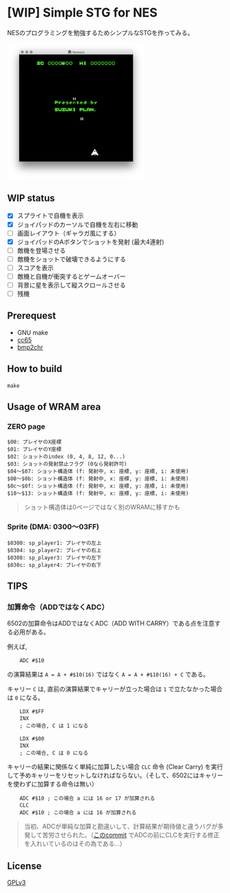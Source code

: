 # [WIP] Simple STG for NES

NESのプログラミングを勉強するためシンプルなSTGを作ってみる。

<img src="screenshot.png" width="320"/>

## WIP status

- [x] スプライトで自機を表示
- [x] ジョイパッドのカーソルで自機を左右に移動
- [ ] 画面レイアウト（ギャラガ風にする）
- [x] ジョイパッドのAボタンでショットを発射 (最大4連射)
- [ ] 敵機を登場させる
- [ ] 敵機をショットで破壊できるようにする
- [ ] スコアを表示
- [ ] 敵機と自機が衝突するとゲームオーバー
- [ ] 背景に星を表示して縦スクロールさせる
- [ ] 残機

## Prerequest

- GNU make
- [cc65](https://cc65.github.io/) 
- [bmp2chr](https://github.com/suzukiplan/bmp2chr)

## How to build

```
make
```

## Usage of WRAM area

### ZERO page

```
$00: プレイヤのX座標
$01: プレイヤのY座標
$02: ショットのindex (0, 4, 8, 12, 0...)
$03: ショットの発射禁止フラグ (0なら発射許可)
$04〜$07: ショット構造体 (f: 発射中, x: 座標, y: 座標, i: 未使用)
$08〜$0b: ショット構造体 (f: 発射中, x: 座標, y: 座標, i: 未使用)
$0c〜$0f: ショット構造体 (f: 発射中, x: 座標, y: 座標, i: 未使用)
$10〜$13: ショット構造体 (f: 発射中, x: 座標, y: 座標, i: 未使用)
```

> ショット構造体は0ページではなく別のWRAMに移すかも

### Sprite (DMA: $0300〜$03FF)

```
$0300: sp_player1: プレイヤの左上
$0304: sp_player2: プレイヤの右上
$0308: sp_player3: プレイヤの左下
$030c: sp_player4: プレイヤの右下
```

## TIPS

### 加算命令（ADDではなくADC）

6502の加算命令はADDではなくADC（ADD WITH CARRY）である点を注意する必用がある。

例えば, 

```assembler
    ADC #$10
```

の演算結果は `A = A + #$10(16)` ではなく `A = A + #$10(16) + C` である。

キャリー `C` は, 直前の演算結果でキャリーが立った場合は `1` で立たなかった場合は `0` になる。

```assembler
    LDX #$FF
    INX
    ; この場合, C は 1 になる
```

```assembler
    LDX #$00
    INX
    ; この場合, C は 0 になる
```

キャリーの結果に関係なく単純に加算したい場合 `CLC` 命令 (Clear Carry) を実行して予めキャリーをリセットしなければならない。（そして、6502にはキャリーを使わずに加算する命令は無い）

```assembler
    ADC #$10 ; この場合 a には 16 or 17 が加算される
    CLC
    ADC #$10 ; この場合 a には 16 が加算される
```

> 当初、ADCが単純な加算と勘違いして、計算結果が期待値と違うバグが多発して苦労させられた。（[このcommit](https://github.com/suzukiplan/stg-for-nes/commit/c6750eacc10574ab230a7290cef34441d4fdeef7) でADCの前にCLCを実行する修正を入れいているのはその為である...）

## License

[GPLv3](LICENSE.txt)

